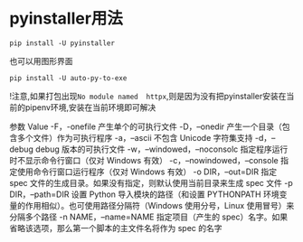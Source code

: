 # pyinstaller用法

```shell
pip install -U pyinstaller
```

也可以用图形界面

```shell
pip install -U auto-py-to-exe
```
!注意,如果打包出现`No module named  httpx`,则是因为没有把pyinstaller安装在当前的pipenv环境,安装在当前环境即可解决

参数	Value
-F，-onefile	产生单个的可执行文件
-D，–onedir	产生一个目录（包含多个文件）作为可执行程序
-a，–ascii	不包含 Unicode 字符集支持
-d，–debug	debug 版本的可执行文件
-w，–windowed，–noconsolc	指定程序运行时不显示命令行窗口（仅对 Windows 有效）
-c，–nowindowed，–console	指定使用命令行窗口运行程序（仅对 Windows 有效）
-o DIR，–out=DIR	指定 spec 文件的生成目录。如果没有指定，则默认使用当前目录来生成 spec 文件
-p DIR，–path=DIR	设置 Python 导入模块的路径（和设置 PYTHONPATH 环境变量的作用相似）。也可使用路径分隔符（Windows 使用分号，Linux 使用冒号）来分隔多个路径
-n NAME，–name=NAME	指定项目（产生的 spec）名字。如果省略该选项，那么第一个脚本的主文件名将作为 spec 的名字